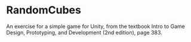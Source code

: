 # RandomCubes

An exercise for a simple game for Unity, from the textbook Intro to Game Design, Prototyping, and Development (2nd edition), page 383.
